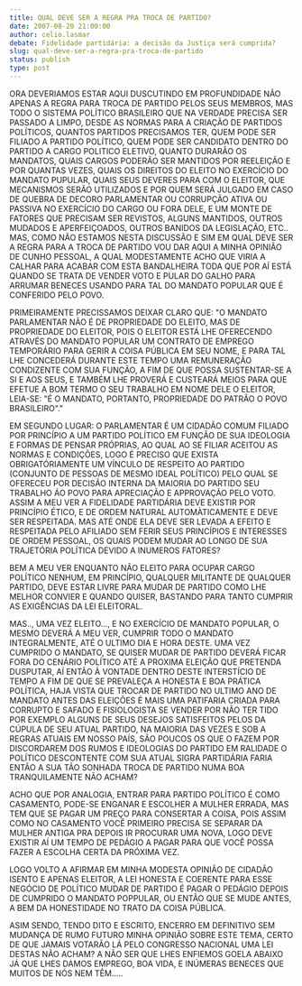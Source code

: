```yaml
---
title: QUAL DEVE SER A REGRA PRA TROCA DE PARTIDO?
date: 2007-08-20 21:00:00
author: celio.lasmar
debate: Fidelidade partidária: a decisão da Justiça será cumprida?
slug: qual-deve-ser-a-regra-pra-troca-de-partido
status: publish 
type: post
---
```


ORA DEVERIAMOS ESTAR AQUI DUSCUTINDO EM PROFUNDIDADE NÃO APENAS A REGRA PARA TROCA DE PARTIDO PELOS SEUS MEMBROS, MAS TODO O SISTEMA POLÍTICO BRASILEIRO QUE NA VERDADE PRECISA SER PASSADO A LIMPO, DESDE AS NORMAS PARA A CRIAÇÃO DE PARTIDOS POLÍTICOS, QUANTOS PARTIDOS PRECISAMOS TER, QUEM PODE SER FILIADO A PARTIDO POLÍTICO, QUEM PODE SER CANDIDATO DENTRO DO PARTIDO A CARGO POLITICO ELETIVO, QUANTO DURARÃO OS MANDATOS, QUAIS CARGOS PODERÃO SER MANTIDOS POR REELEIÇÃO E POR QUANTAS VEZES, QUAIS OS DIREITOS DO ELEITO NO EXERCÍCIO DO MANDATO PUPULAR, QUAIS SEUS DEVERES PARA COM O ELEITOR, QUE MECANISMOS SERÃO UTILIZADOS E POR QUEM SERÁ JULGADO EM CASO DE QUEBRA DE DECORO PARLAMENTAR OU CORRUPÇÃO ATIVA OU PASSIVA NO EXERCÍCIO DO CARGO OU FORA DELE, E UM MONTE DE FATORES QUE PRECISAM SER REVISTOS, ALGUNS MANTIDOS, OUTROS MUDADOS E APERFEIÇOADOS, OUTROS BANIDOS DA LEGISLAÇÃO, ETC.. MAS, COMO NÃO ESTAMOS NESTA DISCUSSÃO E SIM EM QUAL DEVE SER A REGRA PARA A TROCA DE PARTIDO VOU DAR AQUI A MINHA OPINIÃO DE CUNHO PESSOAL, A QUAL MODESTAMENTE ACHO QUE VIRIA A CALHAR PARA ACABAR COM ESTA BANDALHEIRA TODA QUE POR AÍ ESTÁ QUANDO SE TRATA DE VENDER VOTO E PULAR DO GALHO PARA ARRUMAR BENECES USANDO PARA TAL DO MANDATO POPULAR QUE É CONFERIDO PELO POVO.  

PRIMEIRAMENTE PRECISSAMOS DEIXAR CLARO QUE: "O MANDATO PARLAMENTAR NÃO É DE PROPRIEDADE DO ELEITO, MAS DE PROPRIEDADE DO ELEITOR, POIS O ELEITOR ESTÁ LHE OFERECENDO ATRAVÉS DO MANDATO POPULAR UM CONTRATO DE EMPREGO TEMPORÁRIO PARA GERIR A COISA PÚBLICA EM SEU NOME, E PARA TAL LHE CONCEDERÁ DURANTE ESTE TEMPO UMA REMUNERAÇÃO CONDIZENTE COM SUA FUNÇÃO, A FIM DE QUE POSSA SUSTENTAR-SE A SI E AOS SEUS, E TAMBÉM LHE PROVERÁ E CUSTEARÁ MEIOS PARA QUE EFETUE A BOM TERMO O SEU TRABALHO EM NOME DELE O ELEITOR, LEIA-SE: "É O MANDATO, PORTANTO, PROPRIEDADE DO PATRÃO O POVO BRASILEIRO"."  

EM SEGUNDO LUGAR: O PARLAMENTAR É UM CIDADÃO COMUM FILIADO POR PRINCÍPIO A UM PARTIDO POLÍTICO EM FUNÇÃO DE SUA IDEOLOGIA E FORMAS DE PENSAR PRÓPRIAS, AO QUAL AO SE FILIAR ACEITOU AS NORMAS E CONDIÇÕES, LOGO É PRECISO QUE EXISTA OBRIGATÓRIAMENTE UM VÍNCULO DE RESPEITO AO PARTIDO (CONJUNTO DE PESSOAS DE MESMO IDEAL POLÍTICO) PELO QUAL SE OFERECEU POR DECISÃO INTERNA DA MAIORIA DO PARTIDO SEU TRABALHO ÁO POVO PARA APRECIAÇÃO E APPROVAÇÃO PELO VOTO. ASSIM A MEU VER A FIDELIDADE PARTIDÁRIA DEVE EXISTIR POR PRINCÍPIO ÉTICO, E DE ORDEM NATURAL AUTOMÀTICAMENTE E DEVE SER RESPEITADA. MAS ATÉ ONDE ELA DEVE SER LEVADA A EFEITO E RESPEITADA PELO AFILIADO SEM FERIR SEUS PRINCÍPIOS E INTERESSES DE ORDEM PESSOAL, OS QUAIS PODEM MUDAR AO LONGO DE SUA TRAJETÓRIA POLÍTICA DEVIDO A INUMEROS FATORES?  

BEM A MEU VER ENQUANTO NÃO ELEITO PARA OCUPAR CARGO POLÍTICO NENHUM, EM PRINCÍPIO, QUALQUER MILITANTE DE QUALQUER PARTIDO, DEVE ESTAR LIVRE PARA MUDAR DE PARTIDO COMO LHE MELHOR CONVIER E QUANDO QUISER, BASTANDO PARA TANTO CUMPRIR AS EXIGÊNCIAS DA LEI ELEITORAL.  

MAS.., UMA VEZ ELEITO..., E NO EXERCÍCIO DE MANDATO POPULAR, O MESMO DEVERÁ A MEU VER, CUMPRIR TODO O MANDATO INTEGRALMENTE, ATÉ O ULTIMO DIA E HORA DESTE. UMA VEZ CUMPRIDO O MANDATO, SE QUISER MUDAR DE PARTIDO DEVERÁ FICAR FORA DO CENÁRIO POLÍTICO ATÉ A PROXIMA ELEIÇÃO QUE PRETENDA DUSPUTAR, AÍ ENTÃO À VONTADE DENTRO DESTE INTERSTÍCIO DE TEMPO A FIM DE QUE SE PREVALEÇA A HONESTA E BOA PRÁTICA POLÍTICA, HAJA VISTA QUE TROCAR DE PARTIDO NO ULTIMO ANO DE MANDATO ANTES DAS ELEIÇÕES É MAIS UMA PATIFARIA CRIADA PARA CORRUPTO E SAFADO E FISIOLOGISTA SE VENDER POR NÃO TER TIDO POR EXEMPLO ALGUNS DE SEUS DESEJOS SATISFEITOS PELOS DA CÚPULA DE SEU ATUAL PARTIDO, NA MAIORIA DAS VEZES E SOB A REGRAS ATUAIS EM NOSSO PAÍS, SÃO POUCOS OS QUE O FAZEM POR DISCORDAREM DOS RUMOS E IDEOLOGIAS DO PARTIDO EM RALIDADE O POLÍTICO DESCONTENTE COM SUA ATUAL SIGRA PARTIDÁRIA FARIA ENTÃO A SUA TÃO SONHADA TROCA DE PARTIDO NUMA BOA TRANQUILAMENTE NÃO ACHAM?  

ACHO QUE POR ANALOGIA, ENTRAR PARA PARTIDO POLÍTICO É COMO CASAMENTO, PODE-SE ENGANAR E ESCOLHER A MULHER ERRADA, MAS TEM QUE SE PAGAR UM PREÇO PARA CONSERTAR A COISA, POIS ASSIM COMO NO CASAMENTO VOCÊ PRIMEIRO PRECISA SE SEPARAR DA MULHER ANTIGA PRA DEPOIS IR PROCURAR UMA NOVA, LOGO DEVE EXISTIR AÍ UM TEMPO DE PEDÁGIO A PAGAR PARA QUE VOCÊ POSSA FAZER A ESCOLHA CERTA DA PRÓXIMA VEZ.  

LOGO VOLTO A AFIRMAR EM MINHA MODESTA OPINIÃO DE CIDADÃO ISENTO E APENAS ELEITOR, A LEI HONESTA E COERENTE PARA ESSE NEGÓCIO DE POLÍTICO MUDAR DE PARTIDO É PAGAR O PEDÁGIO DEPOIS DE CUMPRIDO O MANDATO POPPULAR, OU ENTÃO QUE SE MUDE ANTES, A BEM DA HONESTIDADE NO TRATO DA COISA PÚBLICA.  

ASIM SENDO, TENDO DITO E ESCRITO, ENCERRO EM DEFINITIVO SEM MUDANÇA DE RUMO FUTURO MINHA OPINIÃO SOBRE ESTE TEMA, CERTO DE QUE JAMAIS VOTARÃO LÁ PELO CONGRESSO NACIONAL UMA LEI DESTAS NÃO ACHAM? A NÃO SER QUE LHES ENFIEMOS GOELA ABAIXO JÁ QUE LHES DAMOS EMPREGO, BOA VIDA, E INÚMERAS BENECES QUE MUITOS DE NÓS NEM TÊM.....
